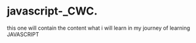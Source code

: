 # javascript-_CWC.
this one will contain the content what i will learn in my journey of learning JAVASCRIPT
